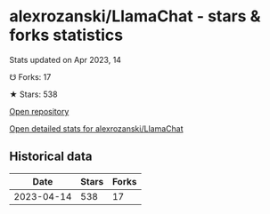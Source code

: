# alexrozanski/LlamaChat - stars & forks statistics

Stats updated on Apr 2023, 14

☋ Forks: 17

★ Stars: 538

[Open repository](https://github.com/alexrozanski/LlamaChat)

[Open detailed stats for alexrozanski/LlamaChat](https://reviewgithub.com/rep/alexrozanski/LlamaChat)

## Historical data
| Date | Stars | Forks |
|------|-------|-------|
| 2023-04-14 | 538 | 17 | 

